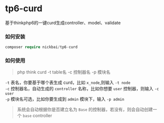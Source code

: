 # tp6-curd
基于thinkphp6的一键curd生成controller、model、validate

### 如何安装
```php
composer require nickbai/tp6-curd
```

### 如何使用
> php think curd -t table名 -c 控制器名 -p 模块名


`-t` 表名，你要基于哪个表生成 curd，比如 `x_node`,则输入 `-t node`   
`-c` 控制器名，自动生成的 `controller` 名称，比如你想要  `user` 控制器，则输入 `-c user`  
`-p` 模块名可选，比如你要生成到 `admin` 模块下，输入 `-p admin`

> 系统会自动根据你是否建立名为  `Base` 的控制器，若没有，则会自动创建一个 `base` controller